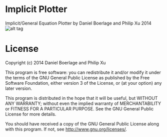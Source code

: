Implicit Plotter
==

Implicit/General Equation Plotter by Daniel Boerlage and Philip Xu  2014
![alt tag](https://raw.github.com/DanielBoerlage/Implicit-Plotter/blob/master/display.png)

License
==

Copyright (c) 2014 Daniel Boerlage and Philip Xu

This program is free software: you can redistribute it and/or modify
it under the terms of the GNU General Public License as published by
the Free Software Foundation, either version 3 of the License, or
(at your option) any later version.

This program is distributed in the hope that it will be useful,
but WITHOUT ANY WARRANTY; without even the implied warranty of
MERCHANTABILITY or FITNESS FOR A PARTICULAR PURPOSE.  See the
GNU General Public License for more details.

You should have received a copy of the GNU General Public License
along with this program.  If not, see <http://www.gnu.org/licenses/>.
